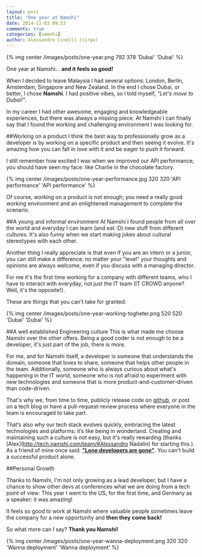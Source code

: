 ```yaml
---
layout: post
title: "One year at Namshi"
date: 2014-11-03 09:53
comments: true
categories: [namshi]
author: Alessandro Cinelli (cirpo)
---
```


{% img center /images/posts/one-year.png 792 378 'Dubai' 'Dubai' %}

One year at Namshi... **and it feels so good!**

When I decided to leave Malaysia I had several options: London, Berlin, Amsterdam, Singapore and New Zealand.
In the end I chose Dubai, or better, I chose **Namshi**. 
I had positive vibes, so I told myself, *"Let's move to Dubai!"*.

In my career I had other awesome, engaging and knowledgeable experiences, but there was always a missing piece. 
At Namshi I can finally say that I found the working and challenging environment I was looking for.

<!-- more -->

##Working on a product
I think the best way to professionally grow as a developer is by working on a specific product and then seeing it evolve.
It's amazing how you can fall in love with it and be eager to push it forward.

I still remember how excited I was when we improved our API performance, you should have seen my face: like Charlie in the chocolate factory.

{% img center /images/posts/one-year-performance.jpg 320 320 'API performance' 'API performance' %}  

Of course, working on a product is not enough; you need a really good working environment and an enlightened management to complete
the scenario.


##A young and informal environment
At Namshi I found people from all over the world and everyday I can learn (and eat :D) new stuff from different cultures.
It's also funny when we start making jokes about cultural stereotypes with each other.

Another thing I really appreciate is that even if you are an intern or a junior, you can still make a difference: no matter your
"level" your thoughts and opinions are always welcome, even if you discuss with a managing director.

For me it's the first time working for a company with different teams, who I have to interact with everyday, not just the IT team (IT CROWD anyone? Well, it's the opposite!).

These are things that you can't take for granted.

{% img center /images/posts/one-year-working-togheter.png 520 520 'Dubai' 'Dubai' %} 

##A well established Engineering culture
This is what made me choose Namshi over the other offers.
Being a good coder is not enough to be a developer, it's just part of the job, there is more.

For me, and for Namshi itself, a developer is someone that understands the domain, someone that loves to share, someone that helps
other people in the team. Additionally, someone who is always curious about what's happening in the IT world, someone who is not afraid to experiment
with new technologies and someone that is more product-and-customer-driven than code-driven.

That's why we, from time to time, publicly release code on [github](http://github.com/namshi), or post on a tech blog or have a pull-request-review process where everyone in the
team is encouraged to take part.

That’s also why our tech stack evolves quickly, embracing the latest technologies and platforms: it’s like being in wonderland.
Creating and maintaining such a culture is not easy, but it's really rewarding (thanks [Alex](http://tech.namshi.com/team/#Alessandro Nadalin) for starting this ).  
As a friend of mine once said: [**"Lone developers are gone"**](http://www.slideshare.net/jakuza78/many-to-many-no-man-is-an-island-9627237). You can't build a successful product alone.

##Personal Growth

Thanks to Namshi, I'm not only growing as a lead developer, but I have a chance to show other devs at conferences what we are doing from a tech point of view:
This year I went to the US, for the first time, and Germany as a speaker: it was amazing!

It feels so good to work at Namshi where valuable people sometimes leave the company for a new opportunity and **then they come back!**

So what more can I say? **Thank you Namshi!**


{% img center /images/posts/one-year-wanna-deployment.png 320 320 'Wanna deployment' 'Wanna deployment' %}  